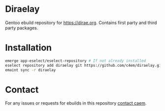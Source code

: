 # Diraelay
Gentoo ebuild repository for <https://dirae.org>. Contains first party and third party packages.

# Installation
```bash
emerge app-eselect/eselect-repository # If not already installed
eselect repository add diraelay git https://github.com/c4em/diraelay.git
emaint sync -r diraelay
```

# Contact
For any issues or requests for ebuilds in this repository [contact caem](https://caem.dev).

